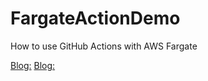 # FargateActionDemo

How to use GitHub Actions with AWS Fargate

[Blog:](https://aws.amazon.com/blogs/opensource/github-actions-aws-fargate/)
[Blog:](https://aws.amazon.com/blogs/containers/create-a-ci-cd-pipeline-for-amazon-ecs-with-github-actions-and-aws-codebuild-tests/)

